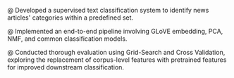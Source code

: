 @ Developed a supervised text classification system to identify news articles' categories within a predefined set.

@ Implemented an end-to-end pipeline involving GLoVE embedding, PCA, NMF, and common classification models.

@ Conducted thorough evaluation using Grid-Search and Cross Validation, exploring the replacement of corpus-level features with pretrained features for improved downstream classification.
